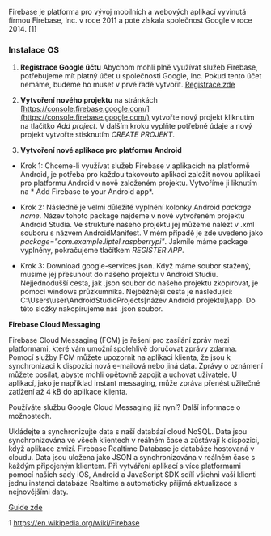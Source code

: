 Firebase je platforma pro vývoj mobilních a webových aplikací vyvinutá firmou Firebase, Inc. v roce 2011 a poté získala společnost Google v roce 2014. [1]

### Instalace OS

1. **Registrace Google účtu** Abychom mohli plně využívat služeb Firebase, potřebujeme mít platný účet u společnosti Google, Inc. Pokud tento účet nemáme, budeme ho muset v prvé řadě vytvořit. [Registrace zde](https://accounts.google.com/SignUp?continue=https%3A%2F%2Fwww.google.cz%2F%3Fgfe_rd%3Dcr%26ei%3DUXnfWML0IfGv8wfVooPIAg&hl=cs)

2. **Vytvoření nového projektu** na stránkách [https://console.firebase.google.com/](https://console.firebase.google.com/) vytvořte nový projekt kliknutím na tlačítko *Add project*. V dalším kroku vyplňte potřebné údaje a nový projekt vytvořte stisknutím *CREATE PROJEKT*.

3. **Vytvoření nové aplikace pro platformu Android** 
- Krok 1: Chceme-li využívat služeb Firebase v aplikacích na platformě Android, je potřeba pro každou takovouto aplikaci založit novou aplikaci pro platformu Android v nově založeném projektu. Vytvoříme ji liknutím na * Add Firebase to your Android app*. 
- Krok 2: Následně je velmi důležité vyplnění kolonky Android *package name*. Název tohoto package najdeme v nově vytvořeném projektu Android Studia. Ve struktuře našeho projektu jej můžeme nalézt v .xml souboru s názvem AndroidManifest. V mém případě je zde uvedeno jako *package="com.example.liptel.raspberrypi"*. Jakmile máme package vyplněny, pokračujeme tlačítkem *REGISTER APP*.

- Krok 3: Download google-services.json. Když máme soubor stažený, musíme jej přesunout do našeho projektu v Android Studiu. Nejjednodušší cesta, jak .json soubor do našeho projektu zkopírovat, je pomocí windows průzkumníka. Nejběžnější cesta je následující: C:\Users\user\AndroidStudioProjects\[název Android projektu]\app. Do této složky nakopírujeme náš .json soubor.


**Firebase Cloud Messaging**

Firebase Cloud Messaging (FCM) je řešení pro zasílání zpráv mezi platformami, které vám umožní spolehlivě doručovat zprávy zdarma.
Pomocí služby FCM můžete upozornit na aplikaci klienta, že jsou k synchronizaci k dispozici nová e-mailová nebo jiná data. Zprávy o oznámení můžete posílat, abyste mohli opětovně zapojit a uchovat uživatele. U aplikací, jako je například instant messaging, může zpráva přenést užitečné zatížení až 4 kB do aplikace klienta.

Používáte službu Google Cloud Messaging již nyní? Další informace o možnostech.





Ukládejte a synchronizujte data s naší databází cloud NoSQL. Data jsou synchronizována ve všech klientech v reálném čase a zůstávají k dispozici, když aplikace zmizí.
Firebase Realtime Database je databáze hostovaná v cloudu. Data jsou uložena jako JSON a synchronizována v reálném čase s každým připojeným klientem. Při vytváření aplikací s více platformami pomocí našich sady iOS, Android a JavaScript SDK sdílí všichni vaši klienti jednu instanci databáze Realtime a automaticky přijímá aktualizace s nejnovějšími daty.

[Guide zde](https://firebase.google.com/docs/database/)





1 https://en.wikipedia.org/wiki/Firebase
